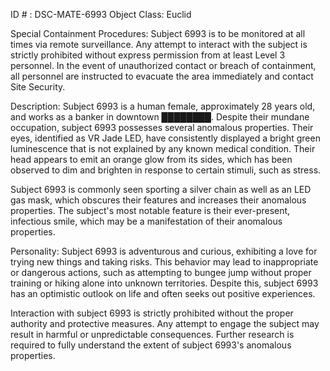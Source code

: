 ID # : DSC-MATE-6993
Object Class: Euclid

Special Containment Procedures:
Subject 6993 is to be monitored at all times via remote surveillance. Any attempt to interact with the subject is strictly prohibited without express permission from at least Level 3 personnel. In the event of unauthorized contact or breach of containment, all personnel are instructed to evacuate the area immediately and contact Site Security.

Description:
Subject 6993 is a human female, approximately 28 years old, and works as a banker in downtown ████████. Despite their mundane occupation, subject 6993 possesses several anomalous properties. Their eyes, identified as VR Jade LED, have consistently displayed a bright green luminescence that is not explained by any known medical condition. Their head appears to emit an orange glow from its sides, which has been observed to dim and brighten in response to certain stimuli, such as stress.

Subject 6993 is commonly seen sporting a silver chain as well as an LED gas mask, which obscures their features and increases their anomalous properties. The subject's most notable feature is their ever-present, infectious smile, which may be a manifestation of their anomalous properties.

Personality:
Subject 6993 is adventurous and curious, exhibiting a love for trying new things and taking risks. This behavior may lead to inappropriate or dangerous actions, such as attempting to bungee jump without proper training or hiking alone into unknown territories. Despite this, subject 6993 has an optimistic outlook on life and often seeks out positive experiences.

Interaction with subject 6993 is strictly prohibited without the proper authority and protective measures. Any attempt to engage the subject may result in harmful or unpredictable consequences. Further research is required to fully understand the extent of subject 6993's anomalous properties.